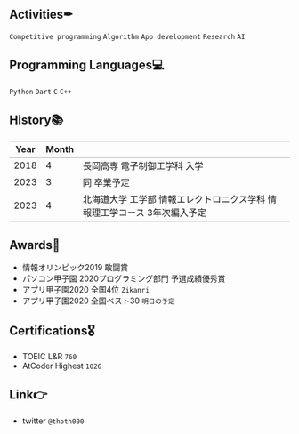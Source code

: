 ## Activities✒
`Competitive programming` `Algorithm` `App development` `Research` `AI`

## Programming Languages💻
`Python` `Dart` `C` `C++`

## History📚
|Year|Month||
|---|---|---|
|2018|4|長岡高専 電子制御工学科 入学|
|2023|3|同 卒業予定|
|2023|4|北海道大学 工学部 情報エレクトロニクス学科 情報理工学コース 3年次編入予定|

## Awards🥇
- 情報オリンピック2019 敢闘賞
- パソコン甲子園 2020プログラミング部門 予選成績優秀賞
- アプリ甲子園2020 全国4位 `Zikanri`
- アプリ甲子園2020 全国ベスト30 `明日の予定`

## Certifications🎖
- TOEIC L&R `760`
- AtCoder Highest `1026`

## Link👉
- twitter `@thoth000`
